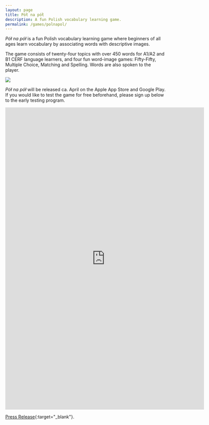 ```yaml
---
layout: page
title: Pół na pół
description: A fun Polish vocabulary learning game.
permalink: /games/polnapol/
---
```


*Pół na pół* is a fun Polish vocabulary learning game where beginners of all ages learn vocabulary by associating words with descriptive images.

The game consists of twenty-four topics with over 450 words for A1/A2 and B1 CERF language learners, and four fun word-image games: Fifty-Fifty, Multiple Choice, Matching and Spelling. Words are also spoken to the player.

![]({{site.url}}/assets/images/games/polnapol/polnapol.gif)

<!-- {% include youtube.html id="W84aUrFof_U" %} -->

*Pół na pół* will be released ca. April on the Apple App Store and Google Play. If you would like to test the game for free beforehand, please sign up below to the early testing program.

<iframe src="https://docs.google.com/forms/d/e/1FAIpQLSfLhUFytfKTBA2XQxE9u29M6n7ZD0ExGBin4qItOmp2_jgLJA/viewform?embedded=true" width="625" height="950" frameborder="0" marginheight="0" marginwidth="0">Loading...</iframe>

[Press Release]({{page.url}}press){:target="_blank"}.
